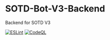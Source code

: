 # SOTD-Bot-V3-Backend
 Backend for SOTD V3

[![ESLint](https://github.com/SOTD-Bot-V3/SOTD-Bot-V3-Backend/actions/workflows/eslint.yml/badge.svg)](https://github.com/SOTD-Bot-V3/SOTD-Bot-V3-Backend/actions/workflows/eslint.yml) [![CodeQL](https://github.com/SOTD-Bot-V3/SOTD-Bot-V3-Backend/actions/workflows/codeql.yml/badge.svg)](https://github.com/SOTD-Bot-V3/SOTD-Bot-V3-Backend/actions/workflows/codeql.yml)
